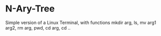 # N-Ary-Tree
Simple version of a Linux Terminal, with functions mkdir arg, ls, mv arg1 arg2, rm arg, pwd, cd arg, cd ..
